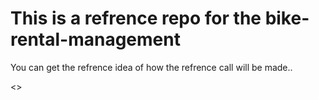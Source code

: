 # This is a refrence repo for the bike-rental-management 

<p>You can get the refrence idea of how the refrence call will be made..</p>
<>